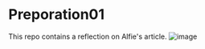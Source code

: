 # Preporation01

This repo contains a reflection on Alfie's article.
![image](https://tenor.com/view/meeting-bored-office-spaces-asleep-drowsy-gif-5385105)
